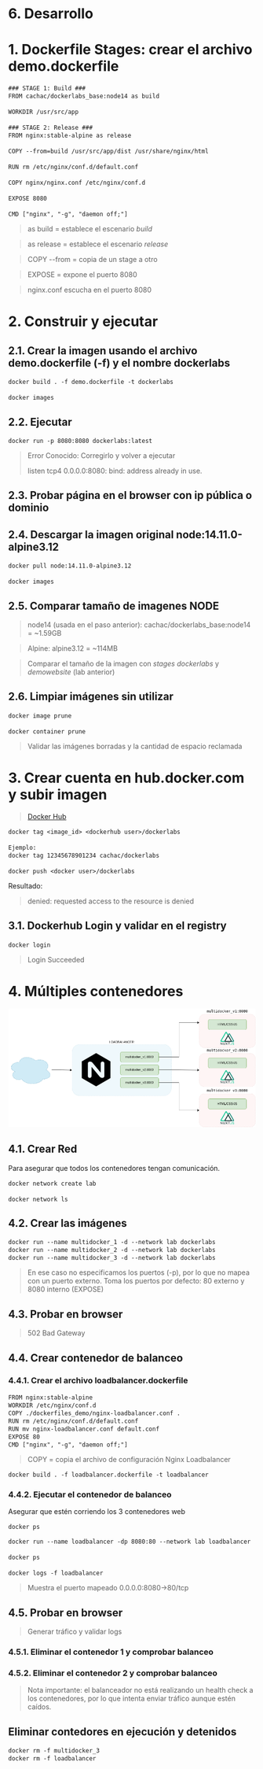 # 6. Desarrollo <!-- omit in TOC -->

# 1. Dockerfile Stages: crear el archivo demo.dockerfile
```vim
### STAGE 1: Build ###
FROM cachac/dockerlabs_base:node14 as build

WORKDIR /usr/src/app

### STAGE 2: Release ###
FROM nginx:stable-alpine as release

COPY --from=build /usr/src/app/dist /usr/share/nginx/html

RUN rm /etc/nginx/conf.d/default.conf

COPY nginx/nginx.conf /etc/nginx/conf.d

EXPOSE 8080

CMD ["nginx", "-g", "daemon off;"]
```

> as build = establece el escenario *build*

> as release = establece el escenario *release*

> COPY --from = copia de un stage a otro

> EXPOSE = expone el puerto 8080

> nginx.conf escucha en el puerto 8080

# 2. Construir y ejecutar

## 2.1. Crear la imagen usando el archivo demo.dockerfile (-f) y el nombre dockerlabs
```vim
docker build . -f demo.dockerfile -t dockerlabs

docker images
```

## 2.2. Ejecutar
```vim
docker run -p 8080:8080 dockerlabs:latest
```

> Error Conocido: Corregirlo y volver a ejecutar
>
> listen tcp4 0.0.0.0:8080: bind: address already in use.


## 2.3. Probar página en el browser con ip pública o dominio

## 2.4. Descargar la imagen original node:14.11.0-alpine3.12

```vim
docker pull node:14.11.0-alpine3.12

docker images
```

## 2.5. Comparar tamaño de imagenes NODE

> node14 (usada en el paso anterior): cachac/dockerlabs_base:node14 = ~1.59GB

> Alpine: alpine3.12 = ~114MB

> Comparar el tamaño de la imagen con *stages dockerlabs* y *demowebsite* (lab anterior)


## 2.6. Limpiar imágenes sin utilizar
```vim
docker image prune

docker container prune
```
> Validar las imágenes borradas y la cantidad de espacio reclamada


# 3. Crear cuenta en hub.docker.com y subir imagen
> [Docker Hub](https://hub.docker.com/)

```vim
docker tag <image_id> <dockerhub user>/dockerlabs

Ejemplo:
docker tag 12345678901234 cachac/dockerlabs

docker push <docker user>/dockerlabs
```
Resultado:

> denied: requested access to the resource is denied

## 3.1. Dockerhub  Login y validar en el registry
```vim
docker login
```
> Login Succeeded

# 4. Múltiples contenedores
![docker](./static/assets/img/Dockerlabs-multi-contenedor.png)

## 4.1. Crear Red

Para asegurar que todos los contenedores tengan comunicación.

```vim
docker network create lab

docker network ls
```

## 4.2. Crear las imágenes
```vim
docker run --name multidocker_1 -d --network lab dockerlabs
docker run --name multidocker_2 -d --network lab dockerlabs
docker run --name multidocker_3 -d --network lab dockerlabs
```

> En ese caso no especificamos los puertos (-p), por lo que no mapea con un puerto externo.
> Toma los puertos por defecto: 80 externo y 8080 interno (EXPOSE)

## 4.3. Probar en browser


> 502 Bad Gateway


## 4.4. Crear contenedor de balanceo
### 4.4.1. Crear el archivo loadbalancer.dockerfile
```vim
FROM nginx:stable-alpine
WORKDIR /etc/nginx/conf.d
COPY ./dockerfiles_demo/nginx-loadbalancer.conf .
RUN rm /etc/nginx/conf.d/default.conf
RUN mv nginx-loadbalancer.conf default.conf
EXPOSE 80
CMD ["nginx", "-g", "daemon off;"]
```
> COPY = copia el archivo de configuración Nginx Loadbalancer

```vim
docker build . -f loadbalancer.dockerfile -t loadbalancer
```
### 4.4.2. Ejecutar el contenedor de balanceo

Asegurar que estén corriendo los 3 contenedores web
```vim
docker ps
```

```vim
docker run --name loadbalancer -dp 8080:80 --network lab loadbalancer

docker ps

docker logs -f loadbalancer
```
> Muestra el puerto mapeado 0.0.0.0:8080->80/tcp

## 4.5. Probar en browser

> Generar tráfico y validar logs

### 4.5.1. Eliminar el contenedor 1 y comprobar balanceo
### 4.5.2. Eliminar el contenedor 2 y comprobar balanceo

> Nota importante: el balanceador no está realizando un health check a los contenedores, por lo que intenta enviar tráfico aunque estén caídos.

## Eliminar contedores en ejecución y detenidos
```
docker rm -f multidocker_3
docker rm -f loadbalancer
```
